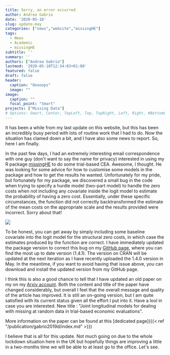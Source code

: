 ```yaml
---
title: Sorry, an error occurred
author: Andrea Gabrio
date: '2020-05-18'
slug: update-may
categories: ["news","website","missingHE"]
tags:
  - News
  - Academic
  - missingHE
subtitle: ''
summary: ''
authors: ["Andrea Gabrio"]
lastmod: '2020-05-18T12:34:03+01:00'
featured: false
draft: false
header:
  caption: "Ooooops"
  image: ""
image:
  caption: ""
  focal_point: "Smart"
projects: ["Missing Data"]
# Options: Smart, Center, TopLeft, Top, TopRight, Left, Right, #BottomLeft, Bottom, BottomRight
---
```


It has been a while from my last update on this website, but this has been an incredibly busy period with lots of routine work that I had to do. Now the situation has clamed down a bit, and I have also some news to report. So, here I am finally.

In the past few days, I had an extremely interesting email correspondence with one guy (don't want to say the name for privacy) interested in using my R package [missingHE](https://cran.r-project.org/web/packages/missingHE/) to do some trial-based CEA. Awesome, I thought. He was looking for some advice for how to customise some models in the package and how to get the results he wanted. Unfortunately for my pride, but fortunately for my package, we discovered a small bug in the code when trying to specify a hurdle model (two-part model) to handle the zero costs when not including any covariate inside the logit model to estimate the probability of having a zero cost. Essentially, under these specific circumstances, the function did not correctly backtransformed the estimate of the mean costs on the appropriate scale and the results provided were incorrect. Sorry about that!

![](https://media.giphy.com/media/80TEu4wOBdPLG/giphy.gif)

To be honest, you can get away by simply including some baseline covariate into the logit model for the structural zero costs, in which case the estimates produced by the function are correct. I have immediately updated the package version to correct this bug on my [GitHub page](https://github.com/AnGabrio/missingHE), where you can find the most up to date version (1.4.1). The version on CRAN will be updated at the next iteration as I have recently uploaded the 1.4.0 version in May. In the meantime, if you want to avoid having that issue above, you can download and install the updated version from my GitHub page.

I think this is also a good chance to tell that I have updated an old paper on my on my [Arxiv account](https://arxiv.org/pdf/1805.07149.pdf). Both the content and title of the paper have changed considerably, but overall I feel that the overall message and quality of the article has improved. It is still an on-going version, but I am quite satisfied with its current status given all the effort I put into it. Have a lool in case you are interested. New title : "Joint longitudinal models for dealing with missing at random data in trial-based economic evaluations".

More information on the paper can be found at this [dedicated page]({{< ref "/publication/gabrio2019d/index.md" >}})

I believe that is all for this update. Not much going on due to the whole lockdown situation here in the UK but hopefully things are improving a little in a two-months time we will be able to at least go to the office. Let's see.




